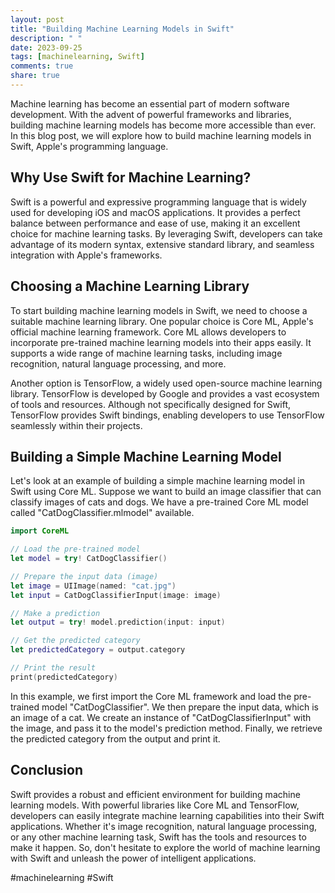 ```yaml
---
layout: post
title: "Building Machine Learning Models in Swift"
description: " "
date: 2023-09-25
tags: [machinelearning, Swift]
comments: true
share: true
---
```


Machine learning has become an essential part of modern software development. With the advent of powerful frameworks and libraries, building machine learning models has become more accessible than ever. In this blog post, we will explore how to build machine learning models in Swift, Apple's programming language.

## Why Use Swift for Machine Learning?

Swift is a powerful and expressive programming language that is widely used for developing iOS and macOS applications. It provides a perfect balance between performance and ease of use, making it an excellent choice for machine learning tasks. By leveraging Swift, developers can take advantage of its modern syntax, extensive standard library, and seamless integration with Apple's frameworks.

## Choosing a Machine Learning Library

To start building machine learning models in Swift, we need to choose a suitable machine learning library. One popular choice is Core ML, Apple's official machine learning framework. Core ML allows developers to incorporate pre-trained machine learning models into their apps easily. It supports a wide range of machine learning tasks, including image recognition, natural language processing, and more.

Another option is TensorFlow, a widely used open-source machine learning library. TensorFlow is developed by Google and provides a vast ecosystem of tools and resources. Although not specifically designed for Swift, TensorFlow provides Swift bindings, enabling developers to use TensorFlow seamlessly within their projects.

## Building a Simple Machine Learning Model

Let's look at an example of building a simple machine learning model in Swift using Core ML. Suppose we want to build an image classifier that can classify images of cats and dogs. We have a pre-trained Core ML model called "CatDogClassifier.mlmodel" available.

```swift
import CoreML

// Load the pre-trained model
let model = try! CatDogClassifier()

// Prepare the input data (image)
let image = UIImage(named: "cat.jpg")
let input = CatDogClassifierInput(image: image)

// Make a prediction
let output = try! model.prediction(input: input)

// Get the predicted category
let predictedCategory = output.category

// Print the result
print(predictedCategory)
```

In this example, we first import the Core ML framework and load the pre-trained model "CatDogClassifier". We then prepare the input data, which is an image of a cat. We create an instance of "CatDogClassifierInput" with the image, and pass it to the model's prediction method. Finally, we retrieve the predicted category from the output and print it.

## Conclusion

Swift provides a robust and efficient environment for building machine learning models. With powerful libraries like Core ML and TensorFlow, developers can easily integrate machine learning capabilities into their Swift applications. Whether it's image recognition, natural language processing, or any other machine learning task, Swift has the tools and resources to make it happen. So, don't hesitate to explore the world of machine learning with Swift and unleash the power of intelligent applications.

#machinelearning #Swift